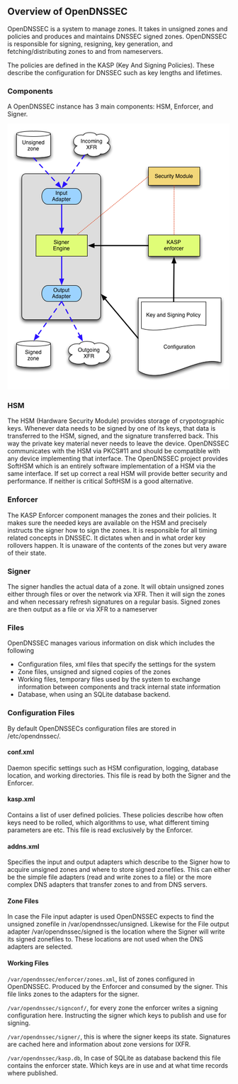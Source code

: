 ## Overview of OpenDNSSEC

OpenDNSSEC is a system to manage zones. It takes in unsigned zones and policies and produces and maintains DNSSEC signed zones. OpenDNSSEC is responsible for signing, resigning, key generation, and fetching/distributing zones to and from nameservers.

The policies are defined in the KASP (Key And Signing Policies). These describe the configuration for DNSSEC such as key lengths and lifetimes. 

### Components

A OpenDNSSEC instance has 3 main components: HSM, Enforcer, and Signer.

![ODS 1.4 Architecture](assets/ods-architecture_1.4.png)

### HSM

The HSM (Hardware Security Module) provides storage of crypotographic keys. Whenever data needs to be signed by one of its keys, that data is transferred to the HSM, signed, and the signature transferred back. This way the private key material never needs to leave the device. OpenDNSSEC communicates with the HSM via PKCS#11 and should be compatible with any device implementing that interface. The OpenDNSSEC project provides SoftHSM which is an entirely software implementation of a HSM via the same interface. If set up correct a real HSM will provide better security and performance. If neither is critical SoftHSM is a good alternative. 

### Enforcer

The KASP Enforcer component manages the zones and their policies. It makes sure the needed keys are available on the HSM and precisely instructs the signer how to sign the zones. It is responsible for all timing related concepts in DNSSEC. It dictates when and in what order key rollovers happen. It is unaware of the contents of the zones but very aware of their state.

### Signer

The signer handles the actual data of a zone. It will obtain unsigned zones either through files or over the network via XFR. Then it will sign the zones and when necessary refresh signatures on a regular basis. Signed zones are then output as a file or via XFR to a nameserver

### Files

OpenDNSSEC manages various information on disk which includes the following

- Configuration files, xml files that specify the settings for the system
- Zone files, unsigned and signed copies of the zones
- Working files, temporary files used by the system to exchange information between components and track internal state information
- Database, when using an SQLite database backend.

### Configuration Files

By default OpenDNSSECs configuration files are stored in /etc/opendnssec/. 

#### conf.xml

Daemon specific settings such as HSM configuration, logging, database location, and working directories. This file is read by both the Signer and the Enforcer. 

#### kasp.xml

Contains a list of user defined policies. These policies describe how often keys need to be rolled, which algorithms to use, what different timing parameters are etc. This file is read exclusively by the Enforcer.

#### addns.xml

Specifies the input and output adapters which describe to the Signer how to acquire unsigned zones and where to store signed zonefiles. This can either be the simple file adapters (read and write zones to a file) or the more complex DNS adapters that transfer zones to and from DNS servers.

#### Zone Files

In case the File input adapter is used OpenDNSSEC expects to find the unsigned zonefile in /var/opendnssec/unsigned. Likewise for the File output adapter /var/opendnssec/signed is the location where the Signer will write its signed zonefiles to. These locations are not used when the DNS adapters are selected.

#### Working Files

``/var/opendnssec/enforcer/zones.xml``, list of zones configured in OpenDNSSEC. Produced by the Enforcer and consumed by the signer. This file links zones to the adapters for the signer. 

``/var/opendnssec/signconf/``, for every zone the enforcer writes a signing configuration here. Instructing the signer which keys to publish and use for signing. 

``/var/opendnssec/signer/``, this is where the signer keeps its state. Signatures are cached here and information about zone versions for IXFR. 

``/var/opendnssec/kasp.db``, In case of SQLite as database backend this file contains the enforcer state. Which keys are in use and at what time records where published.

